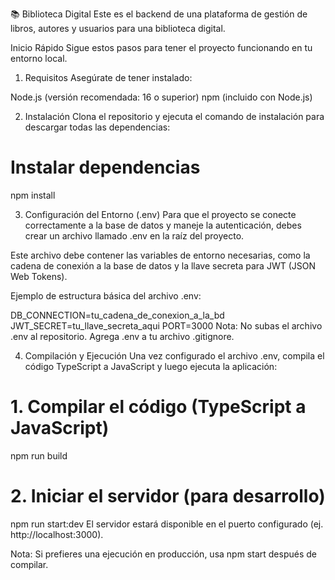 📚 Biblioteca Digital
Este es el backend de una plataforma de gestión de libros, autores y usuarios para una biblioteca digital.

Inicio Rápido
Sigue estos pasos para tener el proyecto funcionando en tu entorno local.

1. Requisitos
Asegúrate de tener instalado:

Node.js (versión recomendada: 16 o superior)
npm (incluido con Node.js)

2. Instalación
Clona el repositorio y ejecuta el comando de instalación para descargar todas las dependencias:

# Instalar dependencias
npm install

3. Configuración del Entorno (.env)
Para que el proyecto se conecte correctamente a la base de datos y maneje la autenticación, debes crear un archivo llamado .env en la raíz del proyecto.

Este archivo debe contener las variables de entorno necesarias, como la cadena de conexión a la base de datos y la llave secreta para JWT (JSON Web Tokens).

Ejemplo de estructura básica del archivo .env:



DB_CONNECTION=tu_cadena_de_conexion_a_la_bd
JWT_SECRET=tu_llave_secreta_aqui
PORT=3000
Nota: No subas el archivo .env al repositorio. Agrega .env a tu archivo .gitignore.

4. Compilación y Ejecución
Una vez configurado el archivo .env, compila el código TypeScript a JavaScript y luego ejecuta la aplicación:

# 1. Compilar el código (TypeScript a JavaScript)
npm run build

# 2. Iniciar el servidor (para desarrollo)
npm run start:dev
El servidor estará disponible en el puerto configurado (ej. http://localhost:3000).

Nota: Si prefieres una ejecución en producción, usa npm start después de compilar.
